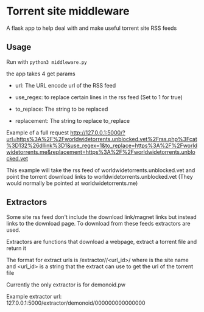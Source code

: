 # Torrent site middleware

A flask app to help deal with and make useful torrent site RSS feeds

## Usage

Run with `python3 middleware.py`

the app takes 4 get params 

* url: The URL encode url of the RSS feed

* use_regex: to replace certain lines in the rss feed (Set to 1 for true)

* to_replace: The string to be replaced

* replacement: The string to replace to_replace

Example of a full request http://127.0.0.1:5000/?url=https%3A%2F%2Fworldwidetorrents.unblocked.vet%2Frss.php%3Fcat%3D132%26dllink%3D1&use_regex=1&to_replace=https%3A%2F%2Fworldwidetorrents.me&replacement=https%3A%2F%2Fworldwidetorrents.unblocked.vet

This example will take the rss feed of worldwidetorrents.unblocked.vet and point the torrent download links to worldwidetorrents.unblocked.vet (They would normally be pointed at worldwidetorrents.me)

## Extractors 

Some site rss feed don't include the download link/magnet links but instead links to the download page. 
To download from these feeds extractors are used. 

Extractors are functions that download a webpage, extract a torrent file and return it

The format for extract urls is /extractor/<site>/<url_id>/ where <site> is the site name and <url_id> is
a string that the extract can use to get the url of the torrent file

Currently the only extractor is for demonoid.pw

Example extractor url: 127.0.0.1:5000/extractor/demonoid/000000000000000